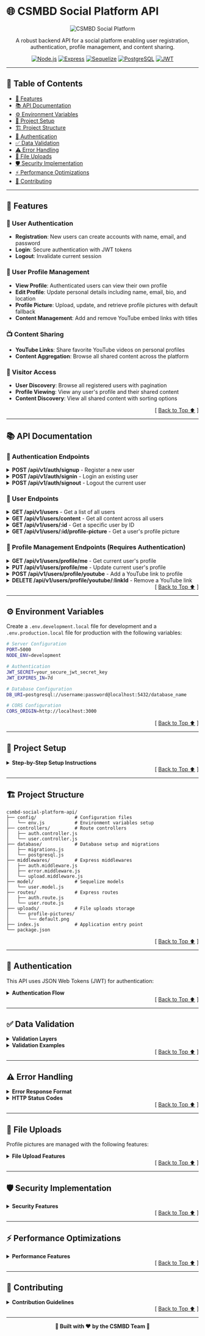 # 🌐 CSMBD Social Platform API

<div align="center">

![CSMBD Social Platform](https://via.placeholder.com/800x200/0073CF/FFFFFF?text=CSMBD+Social+Platform+API)

A robust backend API for a social platform enabling user registration, authentication, profile management, and content sharing.

[![Node.js](https://img.shields.io/badge/Node.js-16.x-339933?style=for-the-badge&logo=node.js&logoColor=white)](https://nodejs.org/)
[![Express](https://img.shields.io/badge/Express-4.x-000000?style=for-the-badge&logo=express&logoColor=white)](https://expressjs.com/)
[![Sequelize](https://img.shields.io/badge/Sequelize-6.x-52B0E7?style=for-the-badge&logo=sequelize&logoColor=white)](https://sequelize.org/)
[![PostgreSQL](https://img.shields.io/badge/PostgreSQL-14.x-4169E1?style=for-the-badge&logo=postgresql&logoColor=white)](https://www.postgresql.org/)
[![JWT](https://img.shields.io/badge/JWT-Authentication-000000?style=for-the-badge&logo=json-web-tokens&logoColor=white)](https://jwt.io/)

</div>

---

## 📑 Table of Contents

-   [🌟 Features](#-features)
-   [📚 API Documentation](#-api-documentation)
-   [⚙️ Environment Variables](#️-environment-variables)
-   [🚀 Project Setup](#-project-setup)
-   [🏗️ Project Structure](#️-project-structure)
-   [🔐 Authentication](#-authentication)
-   [✅ Data Validation](#-data-validation)
-   [⚠️ Error Handling](#️-error-handling)
-   [📁 File Uploads](#-file-uploads)
-   [🛡️ Security Implementation](#️-security-implementation)
-   [⚡ Performance Optimizations](#-performance-optimizations)
-   [🤝 Contributing](#-contributing)

---

## 🌟 Features

### 👤 User Authentication

-   **Registration**: New users can create accounts with name, email, and password
-   **Login**: Secure authentication with JWT tokens
-   **Logout**: Invalidate current session

### 👤 User Profile Management

-   **View Profile**: Authenticated users can view their own profile
-   **Edit Profile**: Update personal details including name, email, bio, and location
-   **Profile Picture**: Upload, update, and retrieve profile pictures with default fallback
-   **Content Management**: Add and remove YouTube embed links with titles

### 📺 Content Sharing

-   **YouTube Links**: Share favorite YouTube videos on personal profiles
-   **Content Aggregation**: Browse all shared content across the platform

### 🔎 Visitor Access

-   **User Discovery**: Browse all registered users with pagination
-   **Profile Viewing**: View any user's profile and their shared content
-   **Content Discovery**: View all shared content with sorting options

<div align="right">[ <a href="#-table-of-contents">Back to Top ⬆️</a> ]</div>

---

## 📚 API Documentation

### 🔑 Authentication Endpoints

<details>
<summary><b>POST /api/v1/auth/signup</b> - Register a new user</summary>

#### Request Body:

```json
{
    "name": "John Doe",
    "email": "john@example.com",
    "password": "password123"
}
```

#### Success Response: `201 Created`

```json
{
    "success": true,
    "message": "User created successfully",
    "data": {
        "token": "eyJhbGc...",
        "user": {
            "id": "123e4567-e89b-12d3-a456-426614174000",
            "name": "John Doe",
            "email": "john@example.com",
            "createdAt": "2023-01-01T00:00:00.000Z",
            "updatedAt": "2023-01-01T00:00:00.000Z"
        }
    }
}
```

</details>

<details>
<summary><b>POST /api/v1/auth/signin</b> - Login an existing user</summary>

#### Request Body:

```json
{
    "email": "john@example.com",
    "password": "password123"
}
```

#### Success Response: `200 OK`

```json
{
    "success": true,
    "message": "User signed in successfully",
    "data": {
        "token": "eyJhbGc...",
        "user": {
            "id": "123e4567-e89b-12d3-a456-426614174000",
            "name": "John Doe",
            "email": "john@example.com"
        }
    }
}
```

</details>

<details>
<summary><b>POST /api/v1/auth/signout</b> - Logout the current user</summary>

#### Success Response: `200 OK`

```json
{
    "success": true,
    "message": "User logged out successfully"
}
```

</details>

### 👥 User Endpoints

<details>
<summary><b>GET /api/v1/users</b> - Get a list of all users</summary>

#### Query Parameters:

-   `page` (optional): Page number (default: 1)
-   `limit` (optional): Number of users per page (default: 10)

#### Success Response: `200 OK`

```json
{
  "success": true,
  "message": "Users fetched successfully",
  "data": [
    {
      "id": "123e4567-e89b-12d3-a456-426614174000",
      "name": "John Doe",
      "email": "john@example.com",
      "bio": "Software developer",
      "location": "New York, USA",
      "youtubeLinks": [...],
      "profilePictureUrl": "/api/v1/users/123e4567-e89b-12d3-a456-426614174000/profile-picture"
    }
  ],
  "pagination": {
    "total": 25,
    "limit": 10,
    "totalPages": 3,
    "currentPage": 1,
    "hasNextPage": true,
    "hasPreviousPage": false,
    "nextPage": 2,
    "previousPage": null
  }
}
```

</details>

<details>
<summary><b>GET /api/v1/users/content</b> - Get all content across all users</summary>

#### Query Parameters:

-   `page` (optional): Page number (default: 1)
-   `limit` (optional): Items per page (default: 10, max: 50)
-   `sortBy` (optional): Sort order - "newest", "oldest", or "popular" (default: "newest")

#### Success Response: `200 OK`

```json
{
    "success": true,
    "message": "Content fetched successfully",
    "data": [
        {
            "id": "1625012345678",
            "title": "Amazing Tutorial",
            "url": "https://www.youtube.com/watch?v=abc123",
            "addedAt": "2023-01-01T00:00:00.000Z",
            "user": {
                "id": "123e4567-e89b-12d3-a456-426614174000",
                "name": "John Doe",
                "profilePictureUrl": "/api/v1/users/123e4567-e89b-12d3-a456-426614174000/profile-picture"
            }
        }
    ],
    "pagination": {
        "total": 42,
        "limit": 10,
        "totalPages": 5,
        "currentPage": 1,
        "hasNextPage": true,
        "hasPreviousPage": false,
        "nextPage": 2,
        "previousPage": null
    }
}
```

</details>

<details>
<summary><b>GET /api/v1/users/:id</b> - Get a specific user by ID</summary>

#### Success Response: `200 OK`

```json
{
  "success": true,
  "message": "User fetched successfully",
  "data": {
    "id": "123e4567-e89b-12d3-a456-426614174000",
    "name": "John Doe",
    "email": "john@example.com",
    "bio": "Software developer",
    "location": "New York, USA",
    "youtubeLinks": [...],
    "profilePictureUrl": "/api/v1/users/123e4567-e89b-12d3-a456-426614174000/profile-picture"
  }
}
```

</details>

<details>
<summary><b>GET /api/v1/users/:id/profile-picture</b> - Get a user's profile picture</summary>

#### Success Response:

Returns the profile image file or default image if none exists

</details>

### 👤 Profile Management Endpoints (Requires Authentication)

<details>
<summary><b>GET /api/v1/users/profile/me</b> - Get current user's profile</summary>

#### Success Response: `200 OK`

```json
{
  "success": true,
  "message": "Profile fetched successfully",
  "data": {
    "id": "123e4567-e89b-12d3-a456-426614174000",
    "name": "John Doe",
    "email": "john@example.com",
    "bio": "Software developer",
    "location": "New York, USA",
    "youtubeLinks": [...],
    "profilePictureUrl": "/api/v1/users/123e4567-e89b-12d3-a456-426614174000/profile-picture"
  }
}
```

</details>

<details>
<summary><b>PUT /api/v1/users/profile/me</b> - Update current user's profile</summary>

#### Request Body: (Multipart form data)

-   `name` (optional): Updated name
-   `email` (optional): Updated email
-   `bio` (optional): Updated bio
-   `location` (optional): Updated location
-   `profilePicture` (optional): Image file for profile picture

#### Success Response: `200 OK`

```json
{
  "success": true,
  "message": "Profile updated successfully",
  "data": {
    "id": "123e4567-e89b-12d3-a456-426614174000",
    "name": "John Smith",
    "email": "john@example.com",
    "bio": "Full-stack developer with 5 years experience",
    "location": "New York, USA",
    "youtubeLinks": [...],
    "profilePictureUrl": "/api/v1/users/123e4567-e89b-12d3-a456-426614174000/profile-picture"
  }
}
```

</details>

<details>
<summary><b>POST /api/v1/users/profile/youtube</b> - Add a YouTube link to profile</summary>

#### Request Body:

```json
{
    "youtubeUrl": "https://www.youtube.com/watch?v=dQw4w9WgXcQ",
    "title": "My Favorite Video"
}
```

#### Success Response: `201 Created`

```json
{
  "success": true,
  "message": "YouTube link added successfully",
  "data": {
    "newLink": {
      "id": "1625012345678",
      "url": "https://www.youtube.com/watch?v=dQw4w9WgXcQ",
      "title": "My Favorite Video",
      "addedAt": "2023-01-01T00:00:00.000Z"
    },
    "user": {
      "id": "123e4567-e89b-12d3-a456-426614174000",
      "name": "John Smith",
      "email": "john@example.com",
      "youtubeLinks": [...]
    }
  }
}
```

</details>

<details>
<summary><b>DELETE /api/v1/users/profile/youtube/:linkId</b> - Remove a YouTube link</summary>

#### Success Response: `200 OK`

```json
{
  "success": true,
  "message": "YouTube link removed successfully",
  "data": {
    "id": "123e4567-e89b-12d3-a456-426614174000",
    "name": "John Smith",
    "email": "john@example.com",
    "youtubeLinks": [...]
  }
}
```

</details>

<div align="right">[ <a href="#-table-of-contents">Back to Top ⬆️</a> ]</div>

---

## ⚙️ Environment Variables

Create a `.env.development.local` file for development and a `.env.production.local` file for production with the following variables:

```bash
# Server Configuration
PORT=5000
NODE_ENV=development

# Authentication
JWT_SECRET=your_secure_jwt_secret_key
JWT_EXPIRES_IN=7d

# Database Configuration
DB_URI=postgresql://username:password@localhost:5432/database_name

# CORS Configuration
CORS_ORIGIN=http://localhost:3000
```

<div align="right">[ <a href="#-table-of-contents">Back to Top ⬆️</a> ]</div>

---

## 🚀 Project Setup

<details>
<summary><b>Step-by-Step Setup Instructions</b></summary>

1. **Clone the repository**

    ```bash
    git clone https://github.com/yourusername/csmbd-social-platform-api.git
    cd csmbd-social-platform-api
    ```

2. **Install dependencies**

    ```bash
    npm install
    ```

3. **Set up environment variables**

    Create the `.env.development.local` file as described above

4. **Create uploads directory** (if not present)

    ```bash
    mkdir -p uploads/profile-pictures
    ```

5. **Run database migrations**

    ```bash
    npm run dev
    ```

    The first run will automatically create database tables

6. **Start the development server**

    ```bash
    npm run dev
    ```

7. **Start the production server**
`bash
    npm start
    `
  </details>

<div align="right">[ <a href="#-table-of-contents">Back to Top ⬆️</a> ]</div>

---

## 🏗️ Project Structure

```
csmbd-social-platform-api/
├── config/              # Configuration files
│   └── env.js           # Environment variables setup
├── controllers/         # Route controllers
│   ├── auth.controller.js
│   └── user.controller.js
├── database/            # Database setup and migrations
│   ├── migrations.js
│   └── postgresql.js
├── middlewares/         # Express middlewares
│   ├── auth.middleware.js
│   ├── error.middleware.js
│   └── upload.middleware.js
├── model/               # Sequelize models
│   └── user.model.js
├── routes/              # Express routes
│   ├── auth.route.js
│   └── user.route.js
├── uploads/             # File uploads storage
│   └── profile-pictures/
│       └── default.png
├── index.js             # Application entry point
└── package.json
```

<div align="right">[ <a href="#-table-of-contents">Back to Top ⬆️</a> ]</div>

---

## 🔐 Authentication

This API uses JSON Web Tokens (JWT) for authentication:

<details>
<summary><b>Authentication Flow</b></summary>

1. When a user registers or logs in, a JWT token is generated and returned
2. For protected routes, include the token in the Authorization header:
    ```
    Authorization: Bearer <your_token>
    ```
3. The `authorize` middleware validates the token before allowing access to protected resources
4. Tokens have a configurable expiration time (default: 7 days)
 </details>

<div align="right">[ <a href="#-table-of-contents">Back to Top ⬆️</a> ]</div>

---

## ✅ Data Validation

<details>
<summary><b>Validation Layers</b></summary>

-   **Joi**: All incoming requests are validated using Joi schemas to ensure data integrity
-   **Sequelize Validators**: Database models include validation rules to prevent invalid data storage
-   **Custom Validation**: Additional business logic validations are implemented in controllers
</details>

<details>
<summary><b>Validation Examples</b></summary>

#### User Registration Validation

-   Name: 3-50 characters
-   Email: Valid email format, must be unique
-   Password: Minimum 8 characters

#### YouTube URL Validation

-   Must be a valid YouTube URL format
-   Title: Required, maximum 100 characters
</details>

<div align="right">[ <a href="#-table-of-contents">Back to Top ⬆️</a> ]</div>

---

## ⚠️ Error Handling

<details>
<summary><b>Error Response Format</b></summary>

All API endpoints use a consistent error response format:

```json
{
    "success": false,
    "message": "Detailed error message"
}
```

</details>

<details>
<summary><b>HTTP Status Codes</b></summary>

-   `400 Bad Request`: Invalid input data
-   `401 Unauthorized`: Authentication required or invalid credentials
-   `403 Forbidden`: Insufficient permissions
-   `404 Not Found`: Resource not found
-   `409 Conflict`: Resource conflict (e.g., duplicate email)
-   `500 Internal Server Error`: Server-side error
</details>

<div align="right">[ <a href="#-table-of-contents">Back to Top ⬆️</a> ]</div>

---

## 📁 File Uploads

Profile pictures are managed with the following features:

<details>
<summary><b>File Upload Features</b></summary>

-   **Storage**: Profile images are stored in the `uploads/profile-pictures` directory
-   **Default Image**: A default profile picture is provided for users without uploaded images
-   **Validation**: Only images (JPEG, PNG, GIF, WebP) up to 2MB are accepted
-   **Clean-up**: Old profile pictures are automatically deleted when replaced
-   **Secure Naming**: Files are renamed using timestamps and cryptographic randomization
</details>

<div align="right">[ <a href="#-table-of-contents">Back to Top ⬆️</a> ]</div>

---

## 🛡️ Security Implementation

<details>
<summary><b>Security Features</b></summary>

-   **Password Hashing**: Passwords are hashed using bcrypt before storage
-   **JWT Authentication**: Secure, stateless authentication mechanism
-   **Input Validation**: All inputs are validated to prevent injection attacks
-   **Helmet**: HTTP headers are secured to reduce common web vulnerabilities
-   **CORS**: Cross-Origin Resource Sharing is configured to restrict access
-   **Rate Limiting**: Limits requests to prevent brute force attacks
-   **File Upload Security**: Strict file type validation and size limits
</details>

<div align="right">[ <a href="#-table-of-contents">Back to Top ⬆️</a> ]</div>

---

## ⚡ Performance Optimizations

<details>
<summary><b>Performance Features</b></summary>

-   **Database Connection Pooling**: Optimized for efficient database connections
-   **Pagination**: All list endpoints support pagination to limit response size
-   **Efficient Queries**: Database queries are optimized to retrieve only necessary data
-   **File Size Limits**: Upload file sizes are restricted to prevent abuse
-   **Cache Control**: Static assets use proper cache control headers
-   **Query Parameter Validation**: All query parameters are validated and sanitized
-   **Error Logging**: Comprehensive error logging for debugging and monitoring
</details>

<div align="right">[ <a href="#-table-of-contents">Back to Top ⬆️</a> ]</div>

---

## 🤝 Contributing

<details>
<summary><b>Contribution Guidelines</b></summary>

1. Fork the repository
2. Create a feature branch (`git checkout -b feature/amazing-feature`)
3. Commit your changes (`git commit -m 'Add some amazing feature'`)
4. Push to the branch (`git push origin feature/amazing-feature`)
5. Open a Pull Request
 </details>

<div align="right">[ <a href="#-table-of-contents">Back to Top ⬆️</a> ]</div>

---

<div align="center">

**🌟 Built with ❤️ by the CSMBD Team 🌟**

</div>
